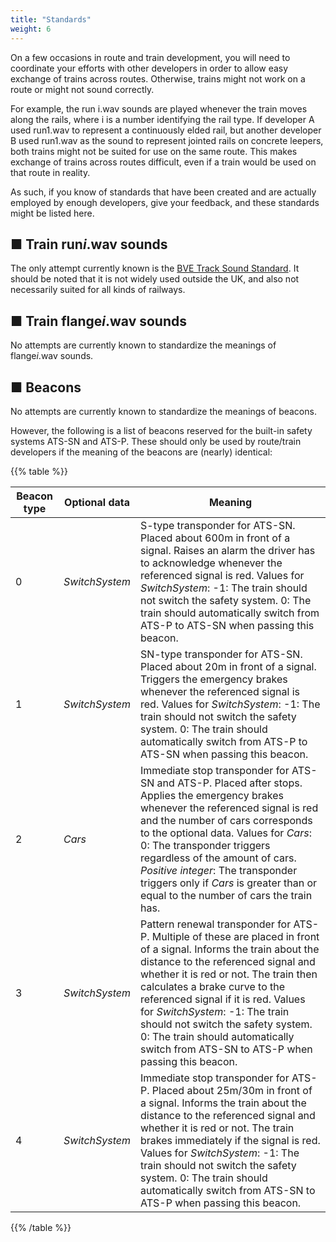 ```yaml
---
title: "Standards"
weight: 6
---
```


On a few occasions in route and train development, you will need to coordinate your efforts with other developers in order to allow easy exchange of trains across routes. Otherwise, trains might not work on a route or might not sound correctly.

For example, the run i.wav sounds are played whenever the train moves along the rails, where i is a number identifying the rail type. If developer A used run1.wav to represent a continuously elded rail, but another developer B used run1.wav as the sound to represent jointed rails on concrete leepers, both trains might not be suited for use on the same route. This makes exchange of trains across routes difficult, even if a train would be used on that route in reality.

As such, if you know of standards that have been created and are actually employed by enough developers, give your feedback, and these standards might be listed here.

## ■ Train run*i*.wav sounds

The only attempt currently known is the [BVE Track Sound Standard](http://www.railsimroutes.net/bvetss/index.php). It should be noted that it is not widely used outside the UK, and also not necessarily suited for all kinds of railways.



## ■ Train flange*i*.wav sounds

No attempts are currently known to standardize the meanings of flange*i*.wav sounds.



## ■ Beacons

No attempts are currently known to standardize the meanings of beacons.

However, the following is a list of beacons reserved for the built-in safety systems ATS-SN and ATS-P. These should only be used by route/train developers if the meaning of the beacons are (nearly) identical:

{{% table %}}

| Beacon type | Optional data  | Meaning                                                      |
| ----------- | -------------- | ------------------------------------------------------------ |
| 0           | *SwitchSystem* | S-type transponder for ATS-SN. Placed about 600m in front of a signal. Raises an alarm the driver has to acknowledge whenever the referenced signal is red.  Values for *SwitchSystem*: -1: The train should not switch the safety system. 0: The train should automatically switch from ATS-P to ATS-SN when passing this beacon. |
| 1           | *SwitchSystem* | SN-type transponder for ATS-SN. Placed about 20m in front of a signal. Triggers the emergency brakes whenever the referenced signal is red.  Values for *SwitchSystem*: -1: The train should not switch the safety system. 0: The train should automatically switch from ATS-P to ATS-SN when passing this beacon. |
| 2           | *Cars*         | Immediate stop transponder for ATS-SN and ATS-P. Placed after stops. Applies the emergency brakes whenever the referenced signal is red and the number of cars corresponds to the optional data.  Values for *Cars*: 0: The transponder triggers regardless of the amount of cars. *Positive integer*: The transponder triggers only if *Cars* is greater than or equal to the number of cars the train has. |
| 3           | *SwitchSystem* | Pattern renewal transponder for ATS-P. Multiple of these are placed in front of a signal. Informs the train about the distance to the referenced signal and whether it is red or not. The train then calculates a brake curve to the referenced signal if it is red.  Values for *SwitchSystem*: -1: The train should not switch the safety system. 0: The train should automatically switch from ATS-SN to ATS-P when passing this beacon. |
| 4           | *SwitchSystem* | Immediate stop transponder for ATS-P. Placed about 25m/30m in front of a signal. Informs the train about the distance to the referenced signal and whether it is red or not. The train brakes immediately if the signal is red.  Values for *SwitchSystem*: -1: The train should not switch the safety system. 0: The train should automatically switch from ATS-SN to ATS-P when passing this beacon. |

{{% /table %}}